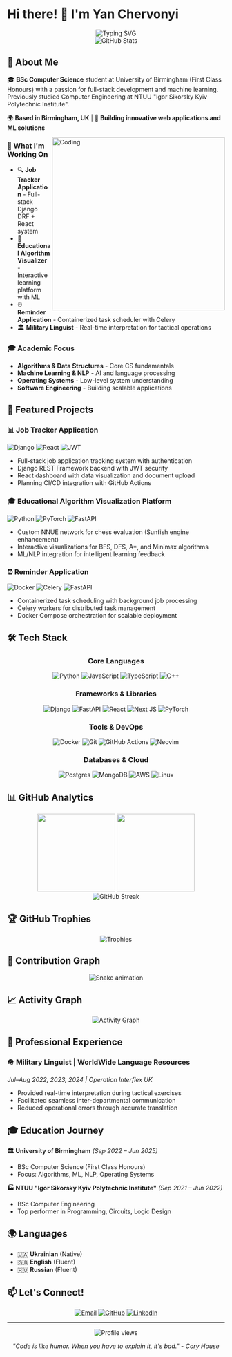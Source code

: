 # Hi there! 👋 I'm Yan Chervonyi

<div align="center">
  <img src="https://readme-typing-svg.herokuapp.com?font=Fira+Code&pause=1000&color=36BCF7&width=500&lines=Computer+Science+Student;Full+Stack+Developer;Machine+Learning+Enthusiast;Django+%26+React+Specialist;Always+building+cool+stuff" alt="Typing SVG" />
</div>

<div align="center">
  <img src="https://github-readme-stats.vercel.app/api?username=yanchikpiypiy&show_icons=true&theme=radical" alt="GitHub Stats" />
</div>

## 🧠 About Me

🎓 **BSc Computer Science** student at University of Birmingham (First Class Honours) with a passion for full-stack development and machine learning. Previously studied Computer Engineering at NTUU "Igor Sikorsky Kyiv Polytechnic Institute".

🌍 **Based in Birmingham, UK** | 🚀 **Building innovative web applications and ML solutions**

<img align="right" alt="Coding" width="400" src="https://cdn.dribbble.com/users/1162077/screenshots/3848914/programmer.gif">

### 🎯 What I'm Working On

- 🔍 **Job Tracker Application** - Full-stack Django DRF + React system
- 🧠 **Educational Algorithm Visualizer** - Interactive learning platform with ML
- ⏰ **Reminder Application** - Containerized task scheduler with Celery
- 🏛️ **Military Linguist** - Real-time interpretation for tactical operations

### 🎓 Academic Focus

- **Algorithms & Data Structures** - Core CS fundamentals
- **Machine Learning & NLP** - AI and language processing
- **Operating Systems** - Low-level system understanding
- **Software Engineering** - Building scalable applications

## 🚀 Featured Projects

### 📊 Job Tracker Application
![Django](https://img.shields.io/badge/django-%23092E20.svg?style=flat-square&logo=django&logoColor=white)
![React](https://img.shields.io/badge/react-%2320232a.svg?style=flat-square&logo=react&logoColor=%2361DAFB)
![JWT](https://img.shields.io/badge/JWT-black?style=flat-square&logo=JSON%20web%20tokens)

- Full-stack job application tracking system with authentication
- Django REST Framework backend with JWT security
- React dashboard with data visualization and document upload
- Planning CI/CD integration with GitHub Actions

### 🎓 Educational Algorithm Visualization Platform
![Python](https://img.shields.io/badge/python-3670A0?style=flat-square&logo=python&logoColor=ffdd54)
![PyTorch](https://img.shields.io/badge/PyTorch-%23EE4C2C.svg?style=flat-square&logo=PyTorch&logoColor=white)
![FastAPI](https://img.shields.io/badge/FastAPI-005571?style=flat-square&logo=fastapi)

- Custom NNUE network for chess evaluation (Sunfish engine enhancement)
- Interactive visualizations for BFS, DFS, A*, and Minimax algorithms
- ML/NLP integration for intelligent learning feedback

### ⏰ Reminder Application
![Docker](https://img.shields.io/badge/docker-%230db7ed.svg?style=flat-square&logo=docker&logoColor=white)
![Celery](https://img.shields.io/badge/celery-%23a9cc54.svg?style=flat-square&logo=celery&logoColor=ddf4a4)
![FastAPI](https://img.shields.io/badge/FastAPI-005571?style=flat-square&logo=fastapi)

- Containerized task scheduling with background job processing
- Celery workers for distributed task management
- Docker Compose orchestration for scalable deployment

## 🛠️ Tech Stack

<div align="center">

### Core Languages
![Python](https://img.shields.io/badge/python-3670A0?style=for-the-badge&logo=python&logoColor=ffdd54)
![JavaScript](https://img.shields.io/badge/javascript-%23323330.svg?style=for-the-badge&logo=javascript&logoColor=%23F7DF1E)
![TypeScript](https://img.shields.io/badge/typescript-%23007ACC.svg?style=for-the-badge&logo=typescript&logoColor=white)
![C++](https://img.shields.io/badge/c++-%2300599C.svg?style=for-the-badge&logo=c%2B%2B&logoColor=white)

### Frameworks & Libraries
![Django](https://img.shields.io/badge/django-%23092E20.svg?style=for-the-badge&logo=django&logoColor=white)
![FastAPI](https://img.shields.io/badge/FastAPI-005571?style=for-the-badge&logo=fastapi)
![React](https://img.shields.io/badge/react-%2320232a.svg?style=for-the-badge&logo=react&logoColor=%2361DAFB)
![Next JS](https://img.shields.io/badge/Next-black?style=for-the-badge&logo=next.js&logoColor=white)
![PyTorch](https://img.shields.io/badge/PyTorch-%23EE4C2C.svg?style=for-the-badge&logo=PyTorch&logoColor=white)

### Tools & DevOps
![Docker](https://img.shields.io/badge/docker-%230db7ed.svg?style=for-the-badge&logo=docker&logoColor=white)
![Git](https://img.shields.io/badge/git-%23F05033.svg?style=for-the-badge&logo=git&logoColor=white)
![GitHub Actions](https://img.shields.io/badge/github%20actions-%232671E5.svg?style=for-the-badge&logo=githubactions&logoColor=white)
![Neovim](https://img.shields.io/badge/NeoVim-%2357A143.svg?&style=for-the-badge&logo=neovim&logoColor=white)

### Databases & Cloud
![Postgres](https://img.shields.io/badge/postgres-%23316192.svg?style=for-the-badge&logo=postgresql&logoColor=white)
![MongoDB](https://img.shields.io/badge/MongoDB-%234ea94b.svg?style=for-the-badge&logo=mongodb&logoColor=white)
![AWS](https://img.shields.io/badge/AWS-%23FF9900.svg?style=for-the-badge&logo=amazon-aws&logoColor=white)
![Linux](https://img.shields.io/badge/Linux-FCC624?style=for-the-badge&logo=linux&logoColor=black)

</div>

## 📊 GitHub Analytics

<div align="center">
  <img height="180em" src="https://github-readme-stats.vercel.app/api?username=yanchikpiypiy&show_icons=true&theme=tokyonight&include_all_commits=true&count_private=true"/>
  <img height="180em" src="https://github-readme-stats.vercel.app/api/top-langs/?username=yanchikpiypiy&layout=compact&langs_count=8&theme=tokyonight"/>
</div>

<div align="center">
  <img src="https://github-readme-streak-stats.herokuapp.com/?user=yanchikpiypiy&theme=tokyonight" alt="GitHub Streak" />
</div>

## 🏆 GitHub Trophies
<div align="center">
  <img src="https://github-profile-trophy.vercel.app/?username=yanchikpiypiy&theme=tokyonight&row=1&column=6" alt="Trophies" />
</div>

## 🐍 Contribution Graph
<div align="center">
  <img src="https://github.com/yanchikpiypiy/yanchikpiypiy/blob/output/github-contribution-grid-snake.svg" alt="Snake animation" />
</div>

## 📈 Activity Graph
<div align="center">
  <img src="https://github-readme-activity-graph.vercel.app/graph?username=yanchikpiypiy&theme=tokyo-night" alt="Activity Graph" />
</div>

## 💼 Professional Experience

### 🪖 Military Linguist | WorldWide Language Resources
*Jul–Aug 2022, 2023, 2024 | Operation Interflex UK*

- Provided real-time interpretation during tactical exercises
- Facilitated seamless inter-departmental communication
- Reduced operational errors through accurate translation

## 🎓 Education Journey

**🏛️ University of Birmingham** *(Sep 2022 – Jun 2025)*
- BSc Computer Science (First Class Honours)
- Focus: Algorithms, ML, NLP, Operating Systems

**🏭 NTUU "Igor Sikorsky Kyiv Polytechnic Institute"** *(Sep 2021 – Jun 2022)*
- BSc Computer Engineering
- Top performer in Programming, Circuits, Logic Design

## 🌍 Languages

- 🇺🇦 **Ukrainian** (Native)
- 🇬🇧 **English** (Fluent)  
- 🇷🇺 **Russian** (Fluent)

## 📫 Let's Connect!

<div align="center">

[![Email](https://img.shields.io/badge/Email-D14836?style=for-the-badge&logo=gmail&logoColor=white)](mailto:yanchervonyy@gmail.com)
[![GitHub](https://img.shields.io/badge/GitHub-100000?style=for-the-badge&logo=github&logoColor=white)](https://github.com/yanchikpiypiy)
[![LinkedIn](https://img.shields.io/badge/LinkedIn-0077B5?style=for-the-badge&logo=linkedin&logoColor=white)](https://linkedin.com/in/yan-chervonyi)

</div>

---

<div align="center">
  <img src="https://komarev.com/ghpvc/?username=yanchikpiypiy&color=blueviolet&style=flat-square&label=Profile+Views" alt="Profile views" />
</div>

<div align="center">
  
*"Code is like humor. When you have to explain it, it's bad." - Cory House*

</div>

